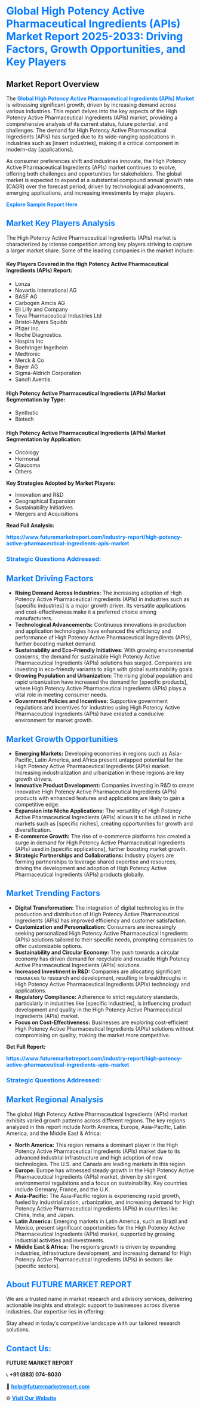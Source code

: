 <h1 style="color: #007BFF;">Global High Potency Active Pharmaceutical Ingredients (APIs) Market Report 2025-2033: Driving Factors, Growth Opportunities, and Key Players</h1>

<section id="overview">
<h2>Market Report Overview</h2>
<p>The <a href="https://www.futuremarketreport.com/industry-report/high-potency-active-pharmaceutical-ingredients-apis-market" style="color: #007BFF; text-decoration: none;"><strong>Global High Potency Active Pharmaceutical Ingredients (APIs) Market</strong></a> is witnessing significant growth, driven by increasing demand across various industries. This report delves into the key aspects of the High Potency Active Pharmaceutical Ingredients (APIs) market, providing a comprehensive analysis of its current status, future potential, and challenges. The demand for High Potency Active Pharmaceutical Ingredients (APIs) has surged due to its wide-ranging applications in industries such as [insert industries], making it a critical component in modern-day [applications].</p>
<p>As consumer preferences shift and industries innovate, the High Potency Active Pharmaceutical Ingredients (APIs) market continues to evolve, offering both challenges and opportunities for stakeholders. The global market is expected to expand at a substantial compound annual growth rate (CAGR) over the forecast period, driven by technological advancements, emerging applications, and increasing investments by major players.</p>
</section>

<section id="overview">
<p><a href="https://www.futuremarketreport.com/request-sample/reportId=60562" style="color: #007BFF; text-decoration: none;"><strong>Explore Sample Report Here</strong></a></p>
</section>

<section id="key-players">
<h2 style="color: #007BFF;">Market Key Players Analysis</h2>
<p>The High Potency Active Pharmaceutical Ingredients (APIs) market is characterized by intense competition among key players striving to capture a larger market share. Some of the leading companies in the market include:</p>
<h4>Key Players Covered in the High Potency Active Pharmaceutical Ingredients (APIs) Report:</h4>
<ul><li>Lonza</li><li>Novartis International AG</li><li>BASF AG</li><li>Carbogen Amcis AG</li><li>Eli Lilly and Company</li><li>Teva Pharmaceutical Industries Ltd</li><li>Bristol-Myers Squibb</li><li>Pfizer Inc.</li><li>Roche Diagnostics.</li><li>Hospira Inc</li><li>Boehringer Ingelheim</li><li>Medtronic</li><li>Merck &amp; Co</li><li>Bayer AG</li><li>Sigma-Aldrich Corporation</li><li>Sanofi Aventis.</li></ul>
<h4>High Potency Active Pharmaceutical Ingredients (APIs) Market Segmentation by Type:</h4>
<ul><li>Synthetic</li><li>Biotech</li></ul>

<h4>High Potency Active Pharmaceutical Ingredients (APIs) Market Segmentation by Application:</h4>
<ul><li>Oncology</li><li>Hormonal</li><li>Glaucoma</li><li>Others</li></ul>
<p><strong>Key Strategies Adopted by Market Players:</strong></p>
<ul>
<li>Innovation and R&D</li>
<li>Geographical Expansion</li>
<li>Sustainability Initiatives</li>
<li>Mergers and Acquisitions</li>
</ul>
</section>

<section>
<p><strong>Read Full Analysis: </strong></p><a href="https://www.futuremarketreport.com/industry-report/high-potency-active-pharmaceutical-ingredients-apis-market" style="color: #007BFF; text-decoration: none;"><strong>https://www.futuremarketreport.com/industry-report/high-potency-active-pharmaceutical-ingredients-apis-market</strong></a>
<h3 style="color: #007BFF;">Strategic Questions Addressed:</h3>
</section>

<section id="driving-factors">
<h2 style="color: #007BFF;">Market Driving Factors</h2>
<ul>
<li><strong>Rising Demand Across Industries:</strong> The increasing adoption of High Potency Active Pharmaceutical Ingredients (APIs) in industries such as [specific industries] is a major growth driver. Its versatile applications and cost-effectiveness make it a preferred choice among manufacturers.</li>
<li><strong>Technological Advancements:</strong> Continuous innovations in production and application technologies have enhanced the efficiency and performance of High Potency Active Pharmaceutical Ingredients (APIs), further boosting market demand.</li>
<li><strong>Sustainability and Eco-Friendly Initiatives:</strong> With growing environmental concerns, the demand for sustainable High Potency Active Pharmaceutical Ingredients (APIs) solutions has surged. Companies are investing in eco-friendly variants to align with global sustainability goals.</li>
<li><strong>Growing Population and Urbanization:</strong> The rising global population and rapid urbanization have increased the demand for [specific products], where High Potency Active Pharmaceutical Ingredients (APIs) plays a vital role in meeting consumer needs.</li>
<li><strong>Government Policies and Incentives:</strong> Supportive government regulations and incentives for industries using High Potency Active Pharmaceutical Ingredients (APIs) have created a conducive environment for market growth.</li>
</ul>
</section>

<section id="growth-opportunities">
<h2 style="color: #007BFF;">Market Growth Opportunities</h2>
<ul>
<li><strong>Emerging Markets:</strong> Developing economies in regions such as Asia-Pacific, Latin America, and Africa present untapped potential for the High Potency Active Pharmaceutical Ingredients (APIs) market. Increasing industrialization and urbanization in these regions are key growth drivers.</li>
<li><strong>Innovative Product Development:</strong> Companies investing in R&D to create innovative High Potency Active Pharmaceutical Ingredients (APIs) products with enhanced features and applications are likely to gain a competitive edge.</li>
<li><strong>Expansion into Niche Applications:</strong> The versatility of High Potency Active Pharmaceutical Ingredients (APIs) allows it to be utilized in niche markets such as [specific niches], creating opportunities for growth and diversification.</li>
<li><strong>E-commerce Growth:</strong> The rise of e-commerce platforms has created a surge in demand for High Potency Active Pharmaceutical Ingredients (APIs) used in [specific applications], further boosting market growth.</li>
<li><strong>Strategic Partnerships and Collaborations:</strong> Industry players are forming partnerships to leverage shared expertise and resources, driving the development and adoption of High Potency Active Pharmaceutical Ingredients (APIs) products globally.</li>
</ul>
</section>

<section id="trending-factors">
<h2 style="color: #007BFF;">Market Trending Factors</h2>
<ul>
<li><strong>Digital Transformation:</strong> The integration of digital technologies in the production and distribution of High Potency Active Pharmaceutical Ingredients (APIs) has improved efficiency and customer satisfaction.</li>
<li><strong>Customization and Personalization:</strong> Consumers are increasingly seeking personalized High Potency Active Pharmaceutical Ingredients (APIs) solutions tailored to their specific needs, prompting companies to offer customizable options.</li>
<li><strong>Sustainability and Circular Economy:</strong> The push towards a circular economy has driven demand for recyclable and reusable High Potency Active Pharmaceutical Ingredients (APIs) solutions.</li>
<li><strong>Increased Investment in R&D:</strong> Companies are allocating significant resources to research and development, resulting in breakthroughs in High Potency Active Pharmaceutical Ingredients (APIs) technology and applications.</li>
<li><strong>Regulatory Compliance:</strong> Adherence to strict regulatory standards, particularly in industries like [specific industries], is influencing product development and quality in the High Potency Active Pharmaceutical Ingredients (APIs) market.</li>
<li><strong>Focus on Cost-Effectiveness:</strong> Businesses are exploring cost-efficient High Potency Active Pharmaceutical Ingredients (APIs) solutions without compromising on quality, making the market more competitive.</li>
</ul>
</section>

<section>
<p><strong>Get Full Report: </strong></p><a href="https://www.futuremarketreport.com/industry-report/high-potency-active-pharmaceutical-ingredients-apis-market" style="color: #007BFF; text-decoration: none;"><strong>https://www.futuremarketreport.com/industry-report/high-potency-active-pharmaceutical-ingredients-apis-market</strong></a>
<h3 style="color: #007BFF;">Strategic Questions Addressed:</h3>
</section>


<section id="regional-analysis">
<h2 style="color: #007BFF;">Market Regional Analysis</h2>
<p>The global High Potency Active Pharmaceutical Ingredients (APIs) market exhibits varied growth patterns across different regions. The key regions analyzed in this report include North America, Europe, Asia-Pacific, Latin America, and the Middle East & Africa:</p>
<ul>
<li><strong>North America:</strong> This region remains a dominant player in the High Potency Active Pharmaceutical Ingredients (APIs) market due to its advanced industrial infrastructure and high adoption of new technologies. The U.S. and Canada are leading markets in this region.</li>
<li><strong>Europe:</strong> Europe has witnessed steady growth in the High Potency Active Pharmaceutical Ingredients (APIs) market, driven by stringent environmental regulations and a focus on sustainability. Key countries include Germany, France, and the U.K.</li>
<li><strong>Asia-Pacific:</strong> The Asia-Pacific region is experiencing rapid growth, fueled by industrialization, urbanization, and increasing demand for High Potency Active Pharmaceutical Ingredients (APIs) in countries like China, India, and Japan.</li>
<li><strong>Latin America:</strong> Emerging markets in Latin America, such as Brazil and Mexico, present significant opportunities for the High Potency Active Pharmaceutical Ingredients (APIs) market, supported by growing industrial activities and investments.</li>
<li><strong>Middle East & Africa:</strong> The region’s growth is driven by expanding industries, infrastructure development, and increasing demand for High Potency Active Pharmaceutical Ingredients (APIs) in sectors like [specific sectors].</li>
</ul>
</section>

<footer>
<h2 style="color: #007BFF;">About FUTURE MARKET REPORT</h2>
<p>We are a trusted name in market research and advisory services, delivering actionable insights and strategic support to businesses across diverse industries. Our expertise lies in offering:</p>

<p>Stay ahead in today’s competitive landscape with our tailored research solutions.</p>

<h2 style="color: #007BFF;">Contact Us:</h2>
<p><strong>FUTURE MARKET REPORT</strong></p>
<p>📞 <strong>+91 (883) 074-8030</strong></p>
<p>📧 <strong><a href="mailto:help@futuremarketreport.com" style="color: #007BFF;">help@futuremarketreport.com</a></strong></p>
<p>🌐 <strong><a href="https://www.futuremarketreport.com/" style="color: #007BFF;">Visit Our Website</a></strong></p>
</footer>